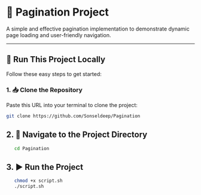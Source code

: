 # 📄 Pagination Project

A simple and effective pagination implementation to demonstrate dynamic page loading and user-friendly navigation.

---

## 🚀 Run This Project Locally

Follow these easy steps to get started:

### 1. 📥 Clone the Repository

Paste this URL into your terminal to clone the project:

```bash
git clone https://github.com/Sonseldeep/Pagination
```
## 2. 📁 Navigate to the Project Directory
```bash
   cd Pagination
```

## 3. ▶️ Run the Project
```bash
   chmod +x script.sh
   ./script.sh
```



